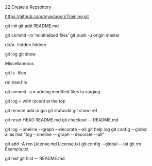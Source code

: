 22
Create a Repsoitory 

https://github.com/myeduguri/Training.git

git init
git add README.md

git commit -m 'reinitialized files'
git push -u origin master

dir/a- hidden folders 

git log
git show


Miscellaneous 

git ls -files

rm new.file

git commit -a = adding modified files to staging 

git log = with recent at the top

git remote add origin 
git statusdir
git show-ref

git reset HEAD README.md
git checkout -- README.md

git log --oneline --graph --decorate --all
git help log
git config --global alias.hist "log --oneline -- graph --decorate --all"

git add -A
ren License.md License.txt
git config --global --list
git rm Example.txt

git hist
git hist -- README.md




